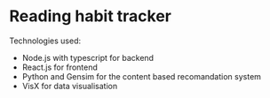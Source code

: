 <H1>Reading habit tracker</H1>

Technologies used:
<ul>
  <li>Node.js with typescript for backend</li>
  <li>React.js for frontend</li>
  <li>Python and Gensim for the content based recomandation system</li>
  <li>VisX for data visualisation</li>
</ul> 

